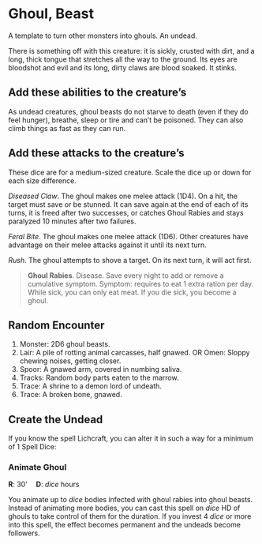# Ghoul, Beast

A template to turn other monsters into ghouls. An undead.

There is something off with this creature: it is sickly, crusted with dirt, and a long, thick tongue that stretches all the way to the ground. Its eyes are bloodshot and evil and its long, dirty claws are blood soaked. It stinks.

## Add these abilities to the creature’s
As undead creatures, ghoul beasts do not starve to death (even if they do feel hunger), breathe, sleep or tire and can’t be poisoned. They can also climb things as fast as they can run.

## Add these attacks to the creature’s
These dice are for a medium-sized creature. Scale the dice up or down for each size difference.

*Diseased Claw*. The ghoul makes one melee attack (1D4). On a hit, the target must save or be stunned. It can save again at the end of each of its turns, it is freed after two successes, or catches Ghoul Rabies and stays paralyzed 10 minutes after two failures.

*Feral Bite*. The ghoul makes one melee attack (1D6). Other creatures have advantage on their melee attacks against it until its next turn.

*Rush*. The ghoul attempts to shove a target. On its next turn, it will act first.

> **Ghoul Rabies**. Disease. Save every night to add or remove a cumulative symptom. Symptom: requires to eat 1 extra ration per day. While sick, you can only eat meat. If you die sick, you become a ghoul.


## Random Encounter

1. Monster: 2D6 ghoul beasts.
1. Lair: A pile of rotting animal carcasses, half gnawed. OR Omen: Sloppy chewing noises, getting closer.
1. Spoor: A gnawed arm, covered in numbing saliva.
1. Tracks: Random body parts eaten to the marrow.
1. Trace: A shrine to a demon lord of undeath.
1. Trace: A broken bone, gnawed.

## Create the Undead

If you know the spell Lichcraft, you can alter it in such a way for a minimum of 1 Spell Dice:

### Animate Ghoul
**R**: 30’  **D**: *dice* hours

You animate up to *dice* bodies infected with ghoul rabies into ghoul beasts. Instead of animating more bodies, you can cast this spell on *dice* HD of ghouls to take control of them for the duration. If you invest 4 *dice* or more into this spell, the effect becomes permanent and the undeads become followers.
